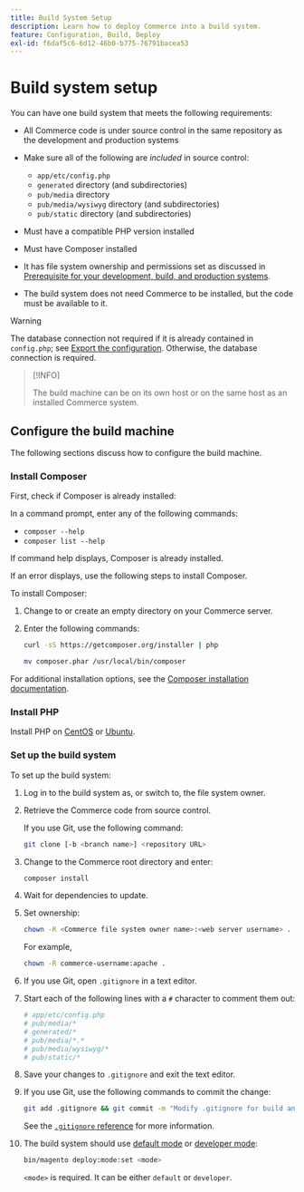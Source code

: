 ```yaml
---
title: Build System Setup
description: Learn how to deploy Commerce into a build system.
feature: Configuration, Build, Deploy
exl-id: f6daf5c6-6d12-46b0-b775-76791bacea53
---
```

# Build system setup

You can have one build system that meets the following requirements:

- All Commerce code is under source control in the same repository as the development and production systems
- Make sure all of the following are _included_ in source control:

  -  `app/etc/config.php`
  -  `generated` directory (and subdirectories)
  -  `pub/media` directory
  -  `pub/media/wysiwyg` directory (and subdirectories)
  -  `pub/static` directory (and subdirectories)

-  Must have a compatible PHP version installed
-  Must have Composer installed
-  It has file system ownership and permissions set as discussed in [Prerequisite for your development, build, and production systems](../deployment/technical-details.md).
-  The build system does not need Commerce to be installed, but the code must be available to it.

>[!WARNING]
>
>The database connection not required if it is already contained in `config.php`; see [Export the configuration](../cli/export-configuration.md). Otherwise, the database connection is required.

>[!INFO]
>
>The build machine can be on its own host or on the same host as an installed Commerce system.

## Configure the build machine

The following sections discuss how to configure the build machine.

### Install Composer

First, check if Composer is already installed:

In a command prompt, enter any of the following commands:

-  `composer --help`
-  `composer list --help`

If command help displays, Composer is already installed.

If an error displays, use the following steps to install Composer.

To install Composer:

1. Change to or create an empty directory on your Commerce server.

1. Enter the following commands:

   ```bash
   curl -sS https://getcomposer.org/installer | php
   ```

   ```bash
   mv composer.phar /usr/local/bin/composer
   ```

For additional installation options, see the [Composer installation documentation][composer].

### Install PHP

Install PHP on [CentOS][] or [Ubuntu][].

### Set up the build system

To set up the build system:

1. Log in to the build system as, or switch to, the file system owner.
1. Retrieve the Commerce code from source control.

   If you use Git, use the following command:

   ```bash
   git clone [-b <branch name>] <repository URL>
   ```

1. Change to the Commerce root directory and enter:

   ```bash
   composer install
   ```

1. Wait for dependencies to update.
1. Set ownership:

   ```bash
   chown -R <Commerce file system owner name>:<web server username> .
   ```

   For example,

   ```bash
   chown -R commerce-username:apache .
   ```

1. If you use Git, open `.gitignore` in a text editor.
1. Start each of the following lines with a `#` character to comment them out:

   ```conf
   # app/etc/config.php
   # pub/media/*
   # generated/*
   # pub/media/*.*
   # pub/media/wysiwyg/*
   # pub/static/*
   ```

1. Save your changes to `.gitignore` and exit the text editor.
1. If you use Git, use the following commands to commit the change:

   ```bash
   git add .gitignore && git commit -m "Modify .gitignore for build and production"
   ```

   See the [`.gitignore` reference](../reference/config-reference-gitignore.md) for more information.

1. The build system should use [default mode](../bootstrap/application-modes.md#default-mode) or [developer mode](../bootstrap/application-modes.md#developer-mode):

   ```bash
   bin/magento deploy:mode:set <mode>
   ```

   `<mode>` is required. It can be either `default` or `developer`.

<!-- Link Definitions -->

[CentOS]: https://wiki.centos.org/HowTos/php7
[composer]: https://getcomposer.org/download/
[Ubuntu]: https://help.ubuntu.com/lts/serverguide/php.html
